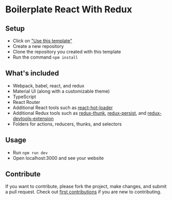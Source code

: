 # Boilerplate React With Redux

## Setup

- Click on ["Use this template"](https://github.com/YashTotale/boilerplate-react-with-redux/generate)
- Create a new repository
- Clone the repository you created with this template
- Run the command `npm install`

## What's included

- Webpack, babel, react, and redux
- Material UI (along with a customizable theme)
- TypeScript
- React Router
- Additional React tools such as [react-hot-loader](https://github.com/gaearon/react-hot-loader)
- Additional Redux tools such as [redux-thunk](https://github.com/reduxjs/redux-thunk), [redux-persist](https://github.com/rt2zz/redux-persist), and [redux-devtools-extension](https://github.com/zalmoxisus/redux-devtools-extension)
- Folders for actions, reducers, thunks, and selectors

## Usage

- Run `npm run dev`
- Open localhost:3000 and see your website

## Contribute

If you want to contribute, please fork the project, make changes, and submit a pull request. Check out [first contributions](https://github.com/firstcontributions/first-contributions) if you are new to contributing.
